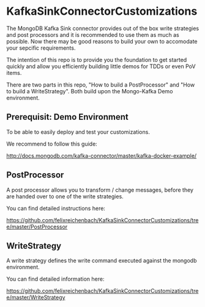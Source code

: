 # KafkaSinkConnectorCustomizations

The MongoDB Kafka Sink connector provides out of the box write strategies and post processors and it is recommended to use them as much as possible. 
Now there may be good reasons to build your own to accomodate your sepcific requirements.

The intention of this repo is to provide you the foundation to get started quickly and allow you efficiently building little demos for TDDs or even PoV items.

There are two parts in this repo, "How to build a PostProcessor" and "How to build a WriteStrategy". Both build upon the Mongo-Kafka Demo environment.

## Prerequisit: Demo Environment
To be able to easily deploy and test your customizations. 

We recommend to follow this guide:

http://docs.mongodb.com/kafka-connector/master/kafka-docker-example/


## PostProcessor
A post processor allows you to transform / change messages, before they are handed over to one of the write strategies.

You can find detailed instructions here:

https://github.com/felixreichenbach/KafkaSinkConnectorCustomizations/tree/master/PostProcessor

## WriteStrategy
A write strategy defines the write command executed against the mongodb environment.

You can find detailed information here:

https://github.com/felixreichenbach/KafkaSinkConnectorCustomizations/tree/master/WriteStrategy
